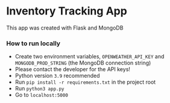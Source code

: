 
# Inventory Tracking App
This app was created with Flask and MongoDB

### How to run locally
- Create two environment variables, `OPENWEATHER_API_KEY` and `MONGODB_PROD_STRING` (the MongoDB connection string)
- Please contact the developer for the API keys!
- Python version `3.9` recommended
- Run `pip install -r requirements.txt` in the project root
- Run `python3 app.py`
- Go to `localhost:5000`

